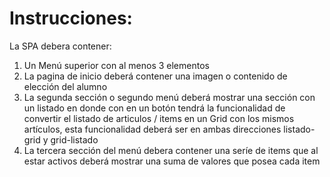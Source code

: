 # Instrucciones:

La SPA debera contener:
1. Un Menú superior con al menos 3 elementos 
2. La pagina de inicio deberá contener una imagen o contenido de elección del alumno
3. La segunda sección o segundo menú deberá mostrar una sección con un listado en donde con en un botón tendrá la funcionalidad de convertir el listado de articulos / items en un Grid con los mismos artículos, esta funcionalidad deberá ser en ambas direcciones listado-grid y grid-listado
4. La tercera sección del menú debera contener una seríe de items que al estar activos deberá mostrar una suma de valores que posea cada item